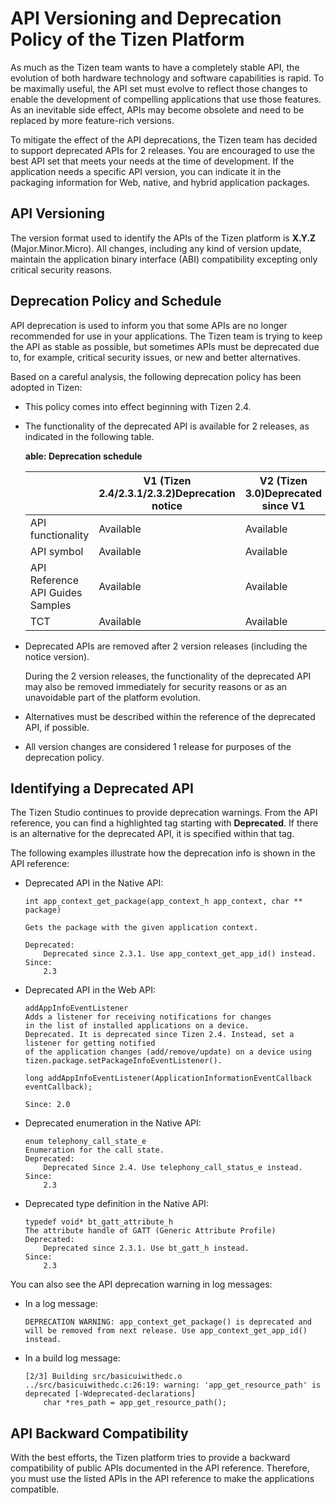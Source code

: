 
API Versioning and Deprecation Policy of the Tizen Platform
===========================================================

As much as the Tizen team wants to have a completely stable API, the
evolution of both hardware technology and software capabilities is
rapid. To be maximally useful, the API set must evolve to reflect those
changes to enable the development of compelling applications that use
those features. As an inevitable side effect, APIs may become obsolete
and need to be replaced by more feature-rich versions.

To mitigate the effect of the API deprecations, the Tizen team has
decided to support deprecated APIs for 2 releases. You are encouraged to
use the best API set that meets your needs at the time of development.
If the application needs a specific API version, you can indicate it in
the packaging information for Web, native, and hybrid application
packages.


API Versioning <a id="versioning"></a>
--------------

The version format used to identify the APIs of the Tizen platform is
**X.Y.Z** (Major.Minor.Micro). All changes, including any kind of
version update, maintain the application binary interface (ABI)
compatibility excepting only critical security reasons.


Deprecation Policy and Schedule <a id="policy"></a>
-------------------------------

API deprecation is used to inform you that some APIs are no longer
recommended for use in your applications. The Tizen team is trying to
keep the API as stable as possible, but sometimes APIs must be
deprecated due to, for example, critical security issues, or new and
better alternatives.

Based on a careful analysis, the following deprecation policy has been
adopted in Tizen:

-   This policy comes into effect beginning with Tizen 2.4.

- The functionality of the deprecated API is available for 2 releases,
    as indicated in the following table.

    **able: Deprecation schedule**

    |                                        | V1 (Tizen 2.4/2.3.1/2.3.2)**Deprecation notice** | V2 (Tizen 3.0)Deprecated since V1 | V3 (Tizen 3.x)Deprecated since V1 |
    | -------------------------------------- | ---------------------------------------- | --------------------------------- | --------------------------------- |
    | API functionality                      | Available                                | Available                         | **Not available**                 |
    | API symbol                             | Available                                | Available                         | **Not available**                 |
    | API Reference<br>API Guides<br>Samples | Available                                | Available                         | **Not available**                 |
    | TCT                                    | Available                                | Available                         | **Not available**                 |

- Deprecated APIs are removed after 2 version releases (including the
    notice version).

    During the 2 version releases, the functionality of the deprecated
    API may also be removed immediately for security reasons or as an
    unavoidable part of the platform evolution.

- Alternatives must be described within the reference of the
    deprecated API, if possible.

- All version changes are considered 1 release for purposes of the
    deprecation policy.



Identifying a Deprecated API <a id="identify"></a>
----------------------------

The Tizen Studio continues to provide deprecation warnings. From the API
reference, you can find a highlighted tag starting with **Deprecated**.
If there is an alternative for the deprecated API, it is specified
within that tag.

The following examples illustrate how the deprecation info is shown in
the API reference:

-   Deprecated API in the Native API:

    ```
    int app_context_get_package(app_context_h app_context, char ** package)

    Gets the package with the given application context.

    Deprecated:
        Deprecated since 2.3.1. Use app_context_get_app_id() instead.
    Since:
        2.3
    ```

- Deprecated API in the Web API:

    ```
    addAppInfoEventListener
    Adds a listener for receiving notifications for changes
    in the list of installed applications on a device.
    Deprecated. It is deprecated since Tizen 2.4. Instead, set a listener for getting notified
    of the application changes (add/remove/update) on a device using tizen.package.setPackageInfoEventListener().

    long addAppInfoEventListener(ApplicationInformationEventCallback eventCallback);

    Since: 2.0
    ```

- Deprecated enumeration in the Native API:

    ```
    enum telephony_call_state_e
    Enumeration for the call state.
    Deprecated:
        Deprecated Since 2.4. Use telephony_call_status_e instead.
    Since:
        2.3
    ```

- Deprecated type definition in the Native API:

    ```
    typedef void* bt_gatt_attribute_h
    The attribute handle of GATT (Generic Attribute Profile)
    Deprecated:
        Deprecated since 2.3.1. Use bt_gatt_h instead.
    Since:
        2.3
    ```

You can also see the API deprecation warning in log messages:

-   In a log message:

    ```
    DEPRECATION WARNING: app_context_get_package() is deprecated and
    will be removed from next release. Use app_context_get_app_id() instead.
    ```

- In a build log message:

    ```
    [2/3] Building src/basicuiwithedc.o
    ../src/basicuiwithedc.c:26:19: warning: 'app_get_resource_path' is deprecated [-Wdeprecated-declarations]
        char *res_path = app_get_resource_path();
    ```



API Backward Compatibility <a id="compatibility"></a>
--------------------------

With the best efforts, the Tizen platform tries to provide a backward
compatibility of public APIs documented in the API reference. Therefore,
you must use the listed APIs in the API reference to make the
applications compatible.
